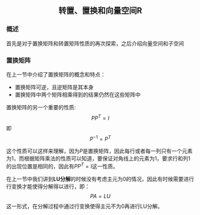 ## <p align='center'>转置、置换和向量空间R</p>

### 概述

首先是对于置换矩阵和转置矩阵性质的再次探索，之后介绍向量空间和子空间

### 置换矩阵

在上一节中介绍了置换矩阵的概念和特点：

- 置换矩阵可逆，且逆矩阵是其本身
- 置换矩阵中两个矩阵相乘得到的结果仍然在这些矩阵中

置换矩阵的另一个重要的性质:
$$
PP^T=I
$$
即
$$
P^{-1} = P^T
$$

这个性质可以这样来理解，因为$P$是置换矩阵，因此每行或者每一列只有一个元素为1，而根据矩阵乘法的性质可以知道，要保证对角线上的元素为1，要求行和列1的出现位置是相同的，因此有$PP^T=I$这一性质。

在上一节中我们讲到**LU分解**的时候没有考虑主元为0的情况，因此有时候需要进行行变换才能使得分解得以进行，即：
$$
PA=LU
$$
这一形式，在分解过程中通过行变换使得主元不为0再进行LU分解。

